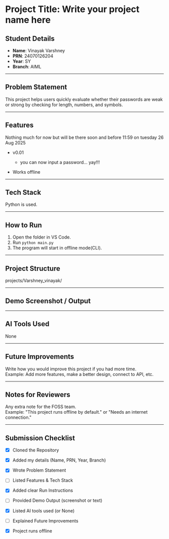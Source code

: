 # Project Title: Write your project name here

## Student Details
- **Name**: Vinayak Varshney  
- **PRN**: 24070126204
- **Year**: SY  
- **Branch**: AIML  

---

## Problem Statement

This project helps users quickly evaluate whether their passwords are weak or strong by checking for length, numbers, and symbols.

---

## Features
Nothing much for now but will be there soon and before 11:59 on tuesday 26 Aug 2025
- v0.01
    - you can now input a password... yay!!!

- Works offline 

---

## Tech Stack

Python is used.

---

## How to Run

1. Open the folder in VS Code.  
2. Run `python main.py`  
3. The program will start in offline mode(CLI).

---

## Project Structure

projects/Varshney_vinayak/

---

## Demo Screenshot / Output


---

## AI Tools Used

None

---

## Future Improvements

Write how you would improve this project if you had more time.  
Example: Add more features, make a better design, connect to API, etc.


---

## Notes for Reviewers

Any extra note for the FOSS team.  
Example: "This project runs offline by default." or "Needs an internet connection."

---

## Submission Checklist 
- [x] Cloned the Repository 
- [x] Added my details (Name, PRN, Year, Branch)  
- [x] Wrote Problem Statement  
- [ ] Listed Features & Tech Stack  
- [x] Added clear Run Instructions  
- [ ] Provided Demo Output (screenshot or text)  
- [x] Listed AI tools used (or None)  
- [ ] Explained Future Improvements  
- [x] Project runs offline

